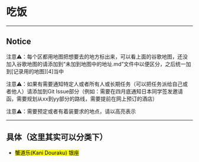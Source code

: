 # 吃饭

---

## Notice 

注意⚠️：每个区都用地图把想要去的地方标出来，可以看上面的谷歌地图，还没加入谷歌地图的请添加到“未加到地图中的地址.md”文件中以便区分，之后统一加到[记录用的地图][4]当中

注意⚠️：如果有需要通知特定人或者所有人或长期任务（可以把任务派给自己或者他人）请添加到Git Issue部分（例如：需要在四月底通知日本同学签发邀请函，需要规划从xx到yy部分的路线，需要提前在网上预订的酒店）

注意⚠️：需要预定或者有着装要求的地点，请以高亮表示

---

## 具体（这里其实可以分类下）

* <mark>蟹道乐(Kani Douraku) 银座</mark>



